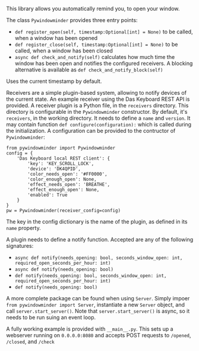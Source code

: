 This library allows you automatically remind you, to open your window.

The class `Pywindowminder` provides three entry points:
- `def register_open(self, timestamp:Optional[int] = None)` to be called, when a window has been opened
- `def register_close(self, timestamp:Optional[int] = None)` to be called, when a window has been closed
- `async def check_and_notify(self)` calculates how much time the window has been open and notifies the configured receivers. A blocking alternative is available as `def check_and_notify_block(self)`

Uses the current timestamp by default.

Receivers are a simple plugin-based system, allowing to notify devices of the current state.
An example receiver using the Das Keyboard REST API is provided.
A receiver plugin is a Python file, in the `receivers` directory. This directory is configurable in the `Pywindowminder` constructor. By default, it's `receivers`, in the working directory. It needs to define a `name` and `version`. It may contain function `def configure(configuration):` which is called during the initialization. A configuration can be provided to the contructor of `Pywindowminder`:

```
from pywindowminder import Pywindowminder
config = {
    'Das Keyboard local REST client': {
        'key': 'KEY_SCROLL_LOCK',
        'device': 'DK4QPID',
        'color_needs_open': '#FF0000',
        'color_enough_open': None,
        'effect_needs_open': 'BREATHE',
        'effect_enough_open': None,
        'enabled': True
    }
}
pw = Pywindowminder(receiver_config=config)
```

The key in the config dictionary is the name of the plugin, as defined in its `name` property.

A plugin needs to define a notify function. Accepted are any of the following signatures:
- `async def notify(needs_opening: bool, seconds_window_open: int, required_open_seconds_per_hour: int)`
- `async def notify(needs_opening: bool)`
- `def notify(needs_opening: bool, seconds_window_open: int, required_open_seconds_per_hour: int)`
- `def notify(needs_opening: bool)`

A more complete package can be found when using `Server`. Simply impoer `from pywindowminder import Server`, instantiate a new `Server` object, and call `server.start_server()`.
Note that `server.start_server()` is async, so it needs to be run suing an event loop.

A fully working example is provided with `__main__.py`. This sets up a webserver running on `0.0.0.0:8080` and accepts POST requests to `/opened`, `/closed`, and `/check`